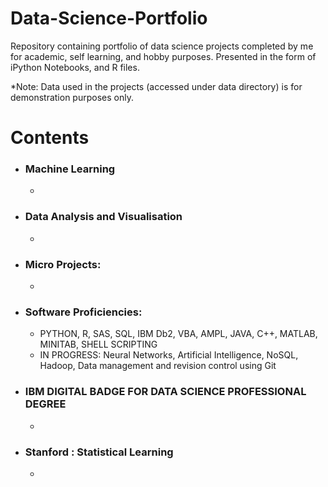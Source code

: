 # Data-Science-Portfolio
Repository containing portfolio of data science projects completed by me for academic, self learning, and hobby purposes. Presented in the form of iPython Notebooks, and R files.

*Note: Data used in the projects (accessed under data directory) is for demonstration purposes only.

# Contents

- ### Machine Learning
    - 

- ### Data Analysis and Visualisation
    - 

- ### Micro Projects: 
    - 
    

- ### Software Proficiencies: 
    - PYTHON, R, SAS, SQL, IBM Db2, VBA, AMPL, JAVA, C++, MATLAB, MINITAB, SHELL SCRIPTING
    - IN PROGRESS: Neural Networks, Artificial Intelligence, NoSQL, Hadoop, Data management and revision control using Git
    
    
- ### IBM DIGITAL BADGE FOR DATA SCIENCE PROFESSIONAL DEGREE 
    -     
    
- ### Stanford : Statistical Learning  
    -     
    
 
